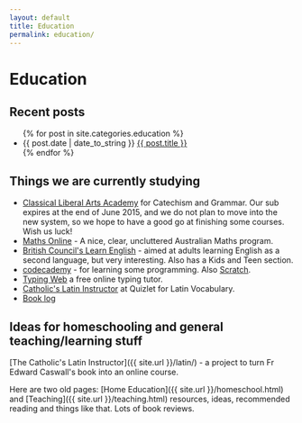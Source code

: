 ```yaml
---
layout: default
title: Education
permalink: education/
---
```


# Education

## Recent posts

<ul>
{% for post in site.categories.education %}
<li>{{ post.date | date_to_string }} <a href="{{ site.url }}{{ post.url }}">{{ post.title }}</a></li>{% endfor %}
</ul>

## Things we are currently studying
<ul>
<li><a href="http://www.classicalliberalarts.com/family/index.cfm">Classical Liberal Arts Academy</a> for Catechism and Grammar. Our sub expires at the end of June 2015, and we do not plan to move into the new system, so we hope to have a good go at finishing some courses.  Wish us luck!</li>
<li><a href="http://mathsonline.com.au/login">Maths Online</a> - A nice, clear, uncluttered Australian Maths program.</li>
<li><a href="http://learnenglish.britishcouncil.org/en/">British Council's Learn English</a> - aimed at adults learning English as a second language, but very interesting.  Also has a Kids and Teen section.</li>
<li><a href="http://codecademy.com">codecademy</a> - for learning some programming.  Also <a href="http://scratch.mit.edu">Scratch</a>.</li>
<li><a href="http://typingweb.com/tutor">Typing Web</a> a free online typing tutor.</li>
<li><a href="http://quizlet.com/class/140924/">Catholic's Latin Instructor</a> at Quizlet for Latin Vocabulary.</li>
<li><a href="https://docs.google.com/forms/d/1bc0TiOzx3HZTYdQvPN0I7wLW7u4b2sodTjkgIR0D8Z4/viewform?usp=send_form">Book log</a></li>
</ul>


## Ideas for homeschooling and general teaching/learning stuff

[The Catholic's Latin Instructor]({{ site.url }}/latin/) - a project to turn Fr Edward Caswall's book into an online course.

Here are two old pages:
[Home Education]({{ site.url }}/homeschool.html) and [Teaching]({{ site.url }}/teaching.html) resources, ideas, recommended reading and things like that. Lots of book reviews.


